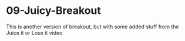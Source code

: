 # 09-Juicy-Breakout
This is another version of breakout, but with some added stuff from the Juice it or Lose it video
